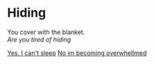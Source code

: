 # Hiding
You cover with the blanket.  
*Are you tired of hiding*

[Yes, I can't sleep](uncover.md) 
[No im becoming overwhellmed](faint.md)